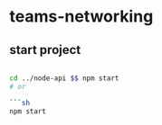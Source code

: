 # teams-networking

## start project

````sh

cd ../node-api $$ npm start
# or

```sh
npm start
````
